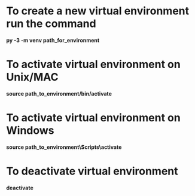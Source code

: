 # To create a new virtual environment run the command
<b>py -3 -m venv path_for_environment</b>
# To activate virtual environment on Unix/MAC
<b>source path_to_environment/bin/activate</b>
# To activate virtual environment on Windows
<b>source path_to_environment\\Scripts\\activate
# To deactivate virtual environment
<b>deactivate</b>
